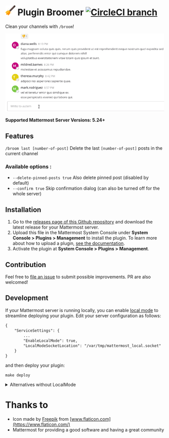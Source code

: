 # <img src="./assets/broom.svg" height="32" alt="Broom logo"> Plugin Broomer [![CircleCI branch](https://img.shields.io/circleci/project/github/nathanaelhoun/mattermost-plugin-broomer/master.svg)](https://circleci.com/gh/nathanaelhoun/mattermost-plugin-broomer)

Clean your channels with `/broom`!

![Plugin screenshot](./.github/screenshot.gif)

**Supported Mattermost Server Versions: 5.24+**

## Features

`/broom last [number-of-post]` Delete the last `[number-of-post]` posts in the current channel

### Available options :

-   `--delete-pinned-posts true` Also delete pinned post (disabled by default)
-   `--confirm true` Skip confirmation dialog (can also be turned off for the whole server)

## Installation

1. Go to the [releases page of this Github repository](https://github.com/nathanaelhoun/mattermost-plugin-broomer/releases) and download the latest release for your Mattermost server.
2. Upload this file in the Mattermost System Console under **System Console > Plugins > Management** to install the plugin. To learn more about how to upload a plugin, [see the documentation](https://docs.mattermost.com/administration/plugins.html#plugin-uploads).
3. Activate the plugin at **System Console > Plugins > Management**.

## Contribution

Feel free to [file an issue](https://github.com/nathanaelhoun/mattermost-plugin-broomer/issues/new/choose) to submit possible improvements. PR are also welcomed!

## Development

If your Mattermost server is running locally, you can enable [local mode](https://docs.mattermost.com/administration/mmctl-cli-tool.html#local-mode) to streamline deploying your plugin. Edit your server configuration as follows:

```
{
    "ServiceSettings": {
        ...
        "EnableLocalMode": true,
        "LocalModeSocketLocation": "/var/tmp/mattermost_local.socket"
    }
}
```

and then deploy your plugin:

```
make deploy
```

<details>
<summary>
    Alternatives without LocalMode
</summary>
To avoid having to manually install your plugin, build and deploy your plugin with login credentials:

```
export MM_SERVICESETTINGS_SITEURL=http://localhost:8065
export MM_ADMIN_USERNAME=admin
export MM_ADMIN_PASSWORD=password
make deploy
```

or with a [personal access token](https://docs.mattermost.com/developer/personal-access-tokens.html):

```
export MM_SERVICESETTINGS_SITEURL=http://localhost:8065
export MM_ADMIN_TOKEN=j44acwd8obn78cdcx7koid4jkr
make deploy
```

</details>

# Thanks to

-   Icon made by [Freepik](https://www.flaticon.com/authors/freepik) from [www.flaticon.com](https://www.flaticon.com/)
-   Mattermost for providing a good software and having a great community
